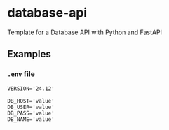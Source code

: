 # database-api
Template for a Database API with Python and FastAPI

## Examples

### `.env` file
```
VERSION='24.12'

DB_HOST='value'
DB_USER='value'
DB_PASS='value'
DB_NAME='value'
```
